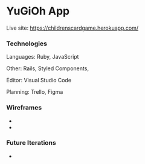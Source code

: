 # YuGiOh App

Live site: https://childrenscardgame.herokuapp.com/


### Technologies


Languages: Ruby, JavaScript

Other: Rails, Styled Components,

Editor: Visual Studio Code

Planning: Trello, Figma


### Wireframes

-

-


### Future Iterations

-
